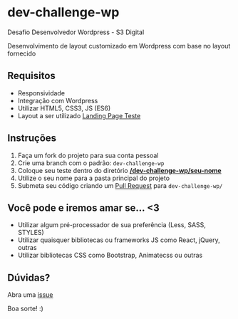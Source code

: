 # dev-challenge-wp

Desafio Desenvolvedor Wordpress - S3 Digital

Desenvolvimento de layout customizado em Wordpress com base no layout fornecido

## Requisitos
- Responsividade
- Integração com Wordpress
- Utilizar HTML5, CSS3, JS (ES6)
- Layout a ser utilizado [Landing Page Teste](https://xd.adobe.com/view/9b90a373-6620-480a-9e1d-cdf7d9f0c284-cec3/)
## Instruções

1. Faça um fork do projeto para sua conta pessoal
2. Crie uma branch com o padrão: `dev-challenge-wp`
3. Coloque seu teste dentro do diretório **[/dev-challenge-wp/seu-nome](https://github.com/Agencia-S3-dev/dev-challenge-wp)** 
4. Utilize o seu nome para a pasta principal do projeto
5. Submeta seu código criando um [Pull Request](https://github.com/Agencia-S3-dev/dev-challenge-wp/compare/master...dev-challenge-wp) para `dev-challenge-wp/`

## Você pode e iremos amar se... <3

- Utilizar algum pré-processador de sua preferência (Less, SASS, STYLES)
- Utilizar quaisquer bibliotecas ou frameworks JS como React, jQuery, outras
- Utilizar bibliotecas CSS como Bootstrap, Animatecss ou outras

## Dúvidas?

Abra uma [issue](https://github.com/Agencia-S3-dev/dev-challenge-wp/issues)

Boa sorte! :)
